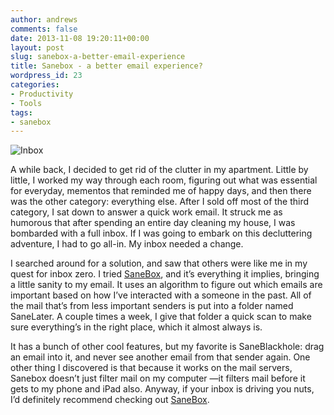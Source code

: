 ```yaml
---
author: andrews
comments: false
date: 2013-11-08 19:20:11+00:00
layout: post
slug: sanebox-a-better-email-experience
title: Sanebox - a better email experience?
wordpress_id: 23
categories:
- Productivity
- Tools
tags:
- sanebox
---
```


![Inbox](http://andrewblog.s3.amazonaws.com/wp-content/uploads/2013/11/inbox-300x132.png)





A while back, I decided to get rid of the clutter in my apartment. Little by little, I worked my way through each room, figuring out what was essential for everyday, mementos that reminded me of happy days, and then there was the other category: everything else. After I sold off most of the third category, I sat down to answer a quick work email. It struck me as humorous that after spending an entire day cleaning my house, I was bombarded with a full inbox. If I was going to embark on this decluttering adventure, I had to go all-in. My inbox needed a change.





I searched around for a solution, and saw that others were like me in my quest for inbox zero. I tried [SaneBox](http://www.sanebox.com), and it’s everything it implies, bringing a little sanity to my email. It uses an algorithm to figure out which emails are important based on how I’ve interacted with a someone in the past. All of the mail that’s from less important senders is put into a folder named SaneLater. A couple times a week, I give that folder a quick scan to make sure everything’s in the right place, which it almost always is.





It has a bunch of other cool features, but my favorite is SaneBlackhole: drag an email into it, and never see another email from that sender again. One other thing I discovered is that because it works on the mail servers, Sanebox doesn’t just filter mail on my computer —it filters mail before it gets to my phone and iPad also. Anyway, if your inbox is driving you nuts, I’d definitely recommend checking out [SaneBox](http://www.sanebox.com).



